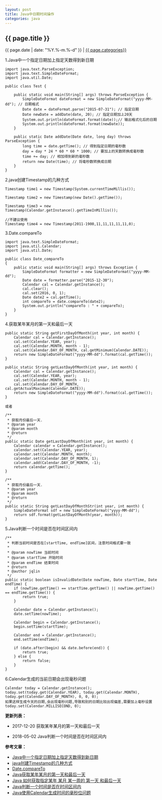```yaml
---
layout: post
title: Java中日期时间操作
categories: java
---
```


## {{ page.title }}

{{ page.date | date: "%Y.%-m.%-d" }} | <a href="/archive#{{ page.categories }}">{{ page.categories}}</a>

1.Java中一个指定日期加上指定天数得到新日期

```
import java.text.ParseException;
import java.text.SimpleDateFormat;
import java.util.Date;

public class Test {

	public static void main(String[] args) throws ParseException {
		SimpleDateFormat dateFormat = new SimpleDateFormat("yyyy-MM-dd"); // 日期格式
		Date date = dateFormat.parse("2015-07-31"); // 指定日期
		Date newDate = addDate(date, 20); // 指定日期加上20天
		System.out.println(dateFormat.format(date));// 输出格式化后的日期
		System.out.println(dateFormat.format(newDate));
	}

	public static Date addDate(Date date, long day) throws ParseException {
		long time = date.getTime(); // 得到指定日期的毫秒数
		day = day * 24 * 60 * 60 * 1000; // 要加上的天数转换成毫秒数
		time += day; // 相加得到新的毫秒数
		return new Date(time); // 将毫秒数转换成日期
	}
}
```

2.java创建Timestamp的几种方式

```
Timestamp time1 = new Timestamp(System.currentTimeMillis());  
  
Timestamp time2 = new Timestamp(new Date().getTime());  
  
Timestamp time3 = new Timestamp(Calendar.getInstance().getTimeInMillis());  
  
//不建议使用  
Timestamp time4 = new Timestamp(2011-1900,11,11,11,11,11,0); 
```

3.Date.compareTo

```
import java.text.SimpleDateFormat;
import java.util.Calendar;
import java.util.Date;
  
public class Date_compareTo
{
    public static void main(String[] args) throws Exception {
        SimpleDateFormat formatter = new SimpleDateFormat("yyyy-MM-dd");
        Date date = formatter.parse("2015-12-30");
        Calendar cal = Calendar.getInstance();
        cal.clear();
        cal.set(2016, 0, 1);
        Date date2 = cal.getTime();
        int compareTo = date.compareTo(date2);
        System.out.println("compareTo : " + compareTo);
    }
}
```

4.获取某年某月的第一天和最后一天

```
public static String getFirstDayOfMonth(int year, int month) {
	Calendar cal = Calendar.getInstance();
	cal.set(Calendar.YEAR, year);
	cal.set(Calendar.MONTH, month - 1);
	cal.set(Calendar.DAY_OF_MONTH, cal.getMinimum(Calendar.DATE));
	return new SimpleDateFormat("yyyy-MM-dd").format(cal.getTime());
}

public static String getLastDayOfMonth(int year, int month) {
	Calendar cal = Calendar.getInstance();
	cal.set(Calendar.YEAR, year);
	cal.set(Calendar.MONTH, month - 1);
	cal.set(Calendar.DAY_OF_MONTH, cal.getActualMaximum(Calendar.DATE));
	return new SimpleDateFormat("yyyy-MM-dd").format(cal.getTime());
}

或者

/** 
 * 获取月份最后一天.
 * @param year
 * @param month
 * @return
 */
public static Date getLastDayOfMonth(int year, int month) {
	Calendar calendar = Calendar.getInstance();
	calendar.set(Calendar.YEAR, year);
	calendar.set(Calendar.MONTH, month);
	calendar.set(Calendar.DAY_OF_MONTH, 1);
	calendar.add(Calendar.DAY_OF_MONTH, -1);
	return calendar.getTime();
}

/**
 * 获取月份最后一天.
 * @param year
 * @param month
 * @return
 */
public static String getLastDayOfMonthStr(int year, int month) {
	SimpleDateFormat sdf = new SimpleDateFormat("yyyy-MM-dd");
	return sdf.format(getLastDayOfMonth(year, month));
}
```

5.Java判断一个时间是否在时间区间内

```
/**
 * 判断当前时间是否在[startTime, endTime]区间，注意时间格式要一致
 * 
 * @param nowTime 当前时间
 * @param startTime 开始时间
 * @param endTime 结束时间
 * @return
 * @author jqlin
 */
public static boolean isInvalidDate(Date nowTime, Date startTime, Date endTime) {
	if (nowTime.getTime() == startTime.getTime() || nowTime.getTime() == endTime.getTime()) {
		return true;
	}

	Calendar date = Calendar.getInstance();
	date.setTime(nowTime);

	Calendar begin = Calendar.getInstance();
	begin.setTime(startTime);

	Calendar end = Calendar.getInstance();
	end.setTime(endTime);

	if (date.after(begin) && date.before(end)) {
		return true;
	} else {
		return false;
	}
}
```

6.Calendar生成的当前日期会出现毫秒问题

```
Calendar today = Calendar.getInstance();
today.set(today.get(Calendar.YEAR), today.get(Calendar.MONTH), today.get(Calendar.DAY_OF_MONTH), 0, 0, 0);
如果这样生成今天的日期,会出现毫秒问题,导致和别的日期比较出现偏差,需要加上毫秒设置
today.set(Calendar.MILLISECOND, 0);
```

**更新列表：**

* 2017-12-20
获取某年某月的第一天和最后一天

* 2018-05-02
Java判断一个时间是否在时间区间内





**参考文章：**

* [Java中一个指定日期加上指定天数得到新日期][1]
* [java创建Timestamp的几种方式][2]
* [Date.compareTo][3]
* [Java获取某年某月的第一天和最后一天][4]
* [Java 如何获取指定某年 某月 某一周的 第一天 和最后一天][5]
* [Java判断一个时间是否在时间区间内][6]
* [Java使用Calendar生成时间的毫秒位问题][7]


[1]: http://blog.csdn.net/u012027874/article/details/47805885
[2]: http://vsp.iteye.com/blog/1253774
[3]: http://www.howsoftworks.net/javaapi/java.util/date_compareto.html
[4]: http://blog.csdn.net/sdzhangshulong/article/details/53897364
[5]: http://bbs.csdn.net/topics/370024103
[6]: https://www.cnblogs.com/linjiqin/p/8119338.html
[7]: https://blog.csdn.net/lpch1987/article/details/56677742